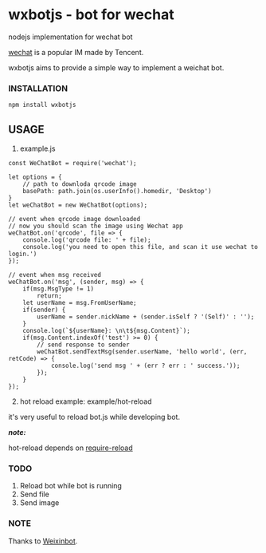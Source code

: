 # wxbotjs - bot for wechat

nodejs implementation for wechat bot

[wechat](http://weixin.qq.com/) is a popular IM made by Tencent.

wxbotjs aims to provide a simple way to implement a weichat bot.

### INSTALLATION

```
npm install wxbotjs
```

## USAGE

1. example.js

```
const WeChatBot = require('wechat');

let options = {
	// path to downloda qrcode image
	basePath: path.join(os.userInfo().homedir, 'Desktop')
}
let weChatBot = new WeChatBot(options);

// event when qrcode image downloaded
// now you should scan the image using Wechat app
weChatBot.on('qrcode', file => {
	console.log('qrcode file: ' + file);
	console.log('you need to open this file, and scan it use wechat to login.')
});

// event when msg received
weChatBot.on('msg', (sender, msg) => {
	if(msg.MsgType != 1)
		return;
	let userName = msg.FromUserName;
	if(sender) {
		userName = sender.nickName + (sender.isSelf ? '(Self)' : '');
	}
	console.log(`${userName}: \n\t${msg.Content}`);
	if(msg.Content.indexOf('test') >= 0) {
		// send response to sender
		weChatBot.sendTextMsg(sender.userName, 'hello world', (err, retCode) => {
			console.log('send msg ' + (err ? err : ' success.'));
		});
	}
});

```

2. hot reload example: example/hot-reload

it's very useful to reload bot.js while developing bot.

***note:***

hot-reload depends on [require-reload](https://www.npmjs.com/package/reload-require)

### TODO

1. Reload bot while bot is running
2. Send file
3. Send image

### NOTE
Thanks to [Weixinbot](https://github.com/hufuman/WeixinBot).


